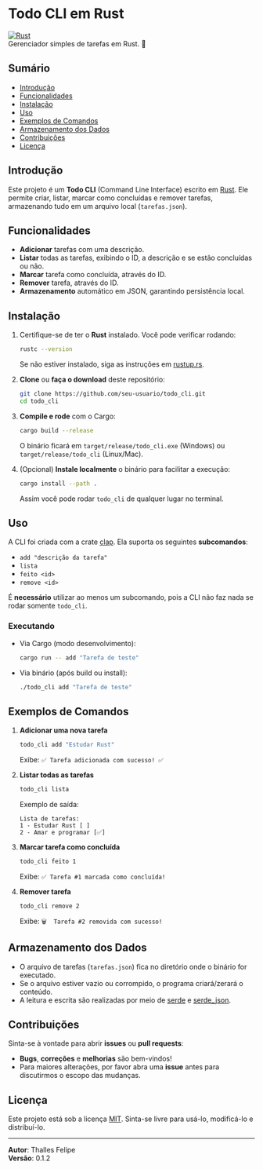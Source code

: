 # Todo CLI em Rust

[![Rust](https://img.shields.io/badge/language-Rust-orange.svg)](https://www.rust-lang.org/)  
Gerenciador simples de tarefas em Rust. 🦀

## Sumário

- [Introdução](#introdução)
- [Funcionalidades](#funcionalidades)
- [Instalação](#instalação)
- [Uso](#uso)
- [Exemplos de Comandos](#exemplos-de-comandos)
- [Armazenamento dos Dados](#armazenamento-dos-dados)
- [Contribuições](#contribuições)
- [Licença](#licença)

## Introdução

Este projeto é um **Todo CLI** (Command Line Interface) escrito em [Rust](https://www.rust-lang.org/). Ele permite criar, listar, marcar como concluídas e remover tarefas, armazenando tudo em um arquivo local (`tarefas.json`).

## Funcionalidades

- **Adicionar** tarefas com uma descrição.
- **Listar** todas as tarefas, exibindo o ID, a descrição e se estão concluídas ou não.
- **Marcar** tarefa como concluída, através do ID.
- **Remover** tarefa, através do ID.
- **Armazenamento** automático em JSON, garantindo persistência local.

## Instalação

1. Certifique-se de ter o **Rust** instalado. Você pode verificar rodando:
   ```bash
   rustc --version
   ```
   Se não estiver instalado, siga as instruções em [rustup.rs](https://rustup.rs/).

2. **Clone** ou **faça o download** deste repositório:
   ```bash
   git clone https://github.com/seu-usuario/todo_cli.git
   cd todo_cli
   ```

3. **Compile e rode** com o Cargo:
   ```bash
   cargo build --release
   ```
   O binário ficará em `target/release/todo_cli.exe` (Windows) ou `target/release/todo_cli` (Linux/Mac).

4. (Opcional) **Instale localmente** o binário para facilitar a execução:
   ```bash
   cargo install --path .
   ```
   Assim você pode rodar `todo_cli` de qualquer lugar no terminal.

## Uso

A CLI foi criada com a crate [clap](https://crates.io/crates/clap). Ela suporta os seguintes **subcomandos**:

- `add "descrição da tarefa"`
- `lista`
- `feito <id>`
- `remove <id>`

É **necessário** utilizar ao menos um subcomando, pois a CLI não faz nada se rodar somente `todo_cli`.

### Executando

- Via Cargo (modo desenvolvimento):
  ```bash
  cargo run -- add "Tarefa de teste"
  ```

- Via binário (após build ou install):
  ```bash
  ./todo_cli add "Tarefa de teste"
  ```

## Exemplos de Comandos

1. **Adicionar uma nova tarefa**  
   ```bash
   todo_cli add "Estudar Rust"
   ```
   Exibe: `✅ Tarefa adicionada com sucesso! ✅`

2. **Listar todas as tarefas**  
   ```bash
   todo_cli lista
   ```
   Exemplo de saída:
   ```
   Lista de tarefas:
   1 - Estudar Rust [ ]
   2 - Amar e programar [✅]
   ```

3. **Marcar tarefa como concluída**  
   ```bash
   todo_cli feito 1
   ```
   Exibe: `✅ Tarefa #1 marcada como concluída!`

4. **Remover tarefa**  
   ```bash
   todo_cli remove 2
   ```
   Exibe: `🗑️  Tarefa #2 removida com sucesso!`

## Armazenamento dos Dados

- O arquivo de tarefas (`tarefas.json`) fica no diretório onde o binário for executado.  
- Se o arquivo estiver vazio ou corrompido, o programa criará/zerará o conteúdo.  
- A leitura e escrita são realizadas por meio de [serde](https://crates.io/crates/serde) e [serde_json](https://crates.io/crates/serde_json).

## Contribuições

Sinta-se à vontade para abrir **issues** ou **pull requests**:
- **Bugs**, **correções** e **melhorias** são bem-vindos!
- Para maiores alterações, por favor abra uma **issue** antes para discutirmos o escopo das mudanças.

## Licença

Este projeto está sob a licença [MIT](LICENSE). Sinta-se livre para usá-lo, modificá-lo e distribuí-lo.  

---

**Autor**: Thalles Felipe  
**Versão**: 0.1.2  
